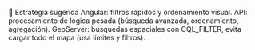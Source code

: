 🎯 Estrategia sugerida
Angular: filtros rápidos y ordenamiento visual.
API: procesamiento de lógica pesada (búsqueda avanzada, ordenamiento, agregación).
GeoServer: búsquedas espaciales con CQL_FILTER, evita cargar todo el mapa (usa límites y filtros).
